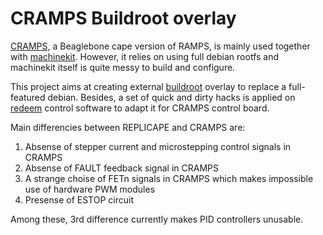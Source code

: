 CRAMPS Buildroot overlay
========================

[CRAMPS](https://github.com/cdsteinkuehler/bobc_hardware/tree/CRAMPS/CRAMPS), a Beaglebone cape version of RAMPS, is mainly used together with [machinekit](https://github.com/machinekit/machinekit). However, it relies on using full debian rootfs and machinekit itself is quite messy to build and configure.

This project aims at creating external [buildroot](https://github.com/buildroot/buildroot) overlay to replace a full-featured debian. Besides, a set of quick and dirty hacks is applied on [redeem](https://github.com/intelligent-agent/redeem) control software to adapt it for CRAMPS control board.

Main differencies between REPLICAPE and CRAMPS are:

1. Absense of stepper current and microstepping control signals in CRAMPS
1. Absense of FAULT feedback signal in CRAMPS
1. A strange choise of FETn signals in CRAMPS which makes impossible use of hardware PWM modules
1. Presense of ESTOP circuit

Among these, 3rd difference currently makes PID controllers unusable.
